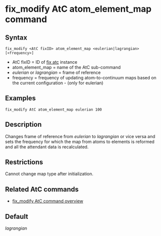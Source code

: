 # fix_modify AtC atom_element_map command

## Syntax

    fix_modify <AtC fixID> atom_element_map <eulerian|lagrangian> [<frequency>]

-   AtC fixID = ID of [fix atc](fix_atc) instance
-   atom_element_map = name of the AtC sub-command
-   *eulerian* or *lagrangian* = frame of reference
-   frequency = frequency of updating atom-to-continuum maps based on
    the current configuration - (only for eulerian)

## Examples

``` LAMMPS
fix_modify AtC atom_element_map eulerian 100
```

## Description

Changes frame of reference from *eulerian* to *lagrangian* or vice versa
and sets the frequency for which the map from atoms to elements is
reformed and all the attendant data is recalculated.

## Restrictions

Cannot change map type after initialization.

## Related AtC commands

-   [fix_modify AtC command overview](atc_fix_modify)

## Default

*lagrangian*
